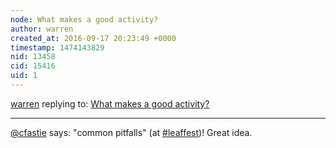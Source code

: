 ```yaml
---
node: What makes a good activity?
author: warren
created_at: 2016-09-17 20:23:49 +0000
timestamp: 1474143829
nid: 13458
cid: 15416
uid: 1
---
```




[warren](../profile/warren) replying to: [What makes a good activity?](../notes/warren/09-17-2016/what-makes-a-good-activity)

----
[@cfastie](/profile/cfastie) says: "common pitfalls" (at [#leaffest](/tag/leaffest))! Great idea. 